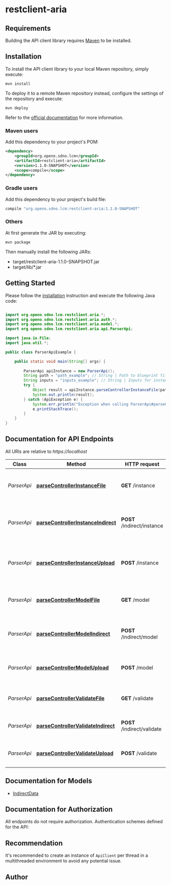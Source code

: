 # restclient-aria

## Requirements

Building the API client library requires [Maven](https://maven.apache.org/) to be installed.

## Installation

To install the API client library to your local Maven repository, simply execute:

```shell
mvn install
```

To deploy it to a remote Maven repository instead, configure the settings of the repository and execute:

```shell
mvn deploy
```

Refer to the [official documentation](https://maven.apache.org/plugins/maven-deploy-plugin/usage.html) for more information.

### Maven users

Add this dependency to your project's POM:

```xml
<dependency>
    <groupId>org.openo.sdno.lcm</groupId>
    <artifactId>restclient-aria</artifactId>
    <version>1.1.0-SNAPSHOT</version>
    <scope>compile</scope>
</dependency>
```

### Gradle users

Add this dependency to your project's build file:

```groovy
compile "org.openo.sdno.lcm:restclient-aria:1.1.0-SNAPSHOT"
```

### Others

At first generate the JAR by executing:

    mvn package

Then manually install the following JARs:

* target/restclient-aria-1.1.0-SNAPSHOT.jar
* target/lib/*.jar

## Getting Started

Please follow the [installation](#installation) instruction and execute the following Java code:

```java

import org.openo.sdno.lcm.restclient.aria.*;
import org.openo.sdno.lcm.restclient.aria.auth.*;
import org.openo.sdno.lcm.restclient.aria.model.*;
import org.openo.sdno.lcm.restclient.aria.api.ParserApi;

import java.io.File;
import java.util.*;

public class ParserApiExample {

    public static void main(String[] args) {
        
        ParserApi apiInstance = new ParserApi();
        String path = "path_example"; // String | Path to blueprint file
        String inputs = "inputs_example"; // String | Inputs for instance creation from blueprint
        try {
            Object result = apiInstance.parseControllerInstanceFile(path, inputs);
            System.out.println(result);
        } catch (ApiException e) {
            System.err.println("Exception when calling ParserApi#parseControllerInstanceFile");
            e.printStackTrace();
        }
    }
}

```

## Documentation for API Endpoints

All URIs are relative to *https://localhost*

Class | Method | HTTP request | Description
------------ | ------------- | ------------- | -------------
*ParserApi* | [**parseControllerInstanceFile**](docs/ParserApi.md#parseControllerInstanceFile) | **GET** /instance | Create instance from file using given path
*ParserApi* | [**parseControllerInstanceIndirect**](docs/ParserApi.md#parseControllerInstanceIndirect) | **POST** /indirect/instance | Create instance from blueprint specyfied by URI
*ParserApi* | [**parseControllerInstanceUpload**](docs/ParserApi.md#parseControllerInstanceUpload) | **POST** /instance | Create instance from uploaded blueprint file
*ParserApi* | [**parseControllerModelFile**](docs/ParserApi.md#parseControllerModelFile) | **GET** /model | Create model from blueprint file using given path
*ParserApi* | [**parseControllerModelIndirect**](docs/ParserApi.md#parseControllerModelIndirect) | **POST** /indirect/model | Create model from blueprint specyfied by URI
*ParserApi* | [**parseControllerModelUpload**](docs/ParserApi.md#parseControllerModelUpload) | **POST** /model | Create model from uploaded blueprint file
*ParserApi* | [**parseControllerValidateFile**](docs/ParserApi.md#parseControllerValidateFile) | **GET** /validate | Validate blueprint file using given path
*ParserApi* | [**parseControllerValidateIndirect**](docs/ParserApi.md#parseControllerValidateIndirect) | **POST** /indirect/validate | Validate blueprint file using given URI
*ParserApi* | [**parseControllerValidateUpload**](docs/ParserApi.md#parseControllerValidateUpload) | **POST** /validate | Validate uploaded blueprint file


## Documentation for Models

 - [IndirectData](docs/IndirectData.md)


## Documentation for Authorization

All endpoints do not require authorization.
Authentication schemes defined for the API:

## Recommendation

It's recommended to create an instance of `ApiClient` per thread in a multithreaded environment to avoid any potential issue.

## Author



